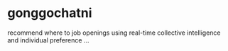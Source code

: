 # gonggochatni
recommend where to job openings using real-time collective intelligence and individual preference ...
